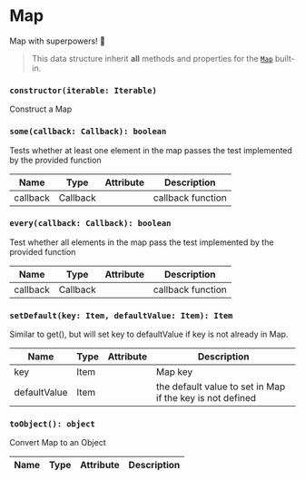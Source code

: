 # Map

Map with superpowers! 💪

> This data structure inherit **all** methods and properties for the [`Map`](https://developer.mozilla.org/en-US/docs/Web/JavaScript/Reference/Global_Objects/Map) built-in.

### `constructor(iterable: Iterable)`

Construct a Map

### `some(callback: Callback): boolean`

Tests whether at least one element in the map passes the test implemented by the provided function

| Name     | Type     | Attribute | Description       |
| -------- | -------- | --------- | ----------------- |
| callback | Callback |           | callback function |

### `every(callback: Callback): boolean`

Test whether all elements in the map pass the test implemented by the provided function

| Name     | Type     | Attribute | Description       |
| -------- | -------- | --------- | ----------------- |
| callback | Callback |           | callback function |

### `setDefault(key: Item, defaultValue: Item): Item`

Similar to get(), but will set key to defaultValue if key is not already in Map.

| Name         | Type | Attribute | Description                                               |
| ------------ | ---- | --------- | --------------------------------------------------------- |
| key          | Item |           | Map key                                                   |
| defaultValue | Item |           | the default value to set in Map if the key is not defined |

### `toObject(): object`

Convert Map to an Object

| Name | Type | Attribute | Description |
| ---- | ---- | --------- | ----------- |


